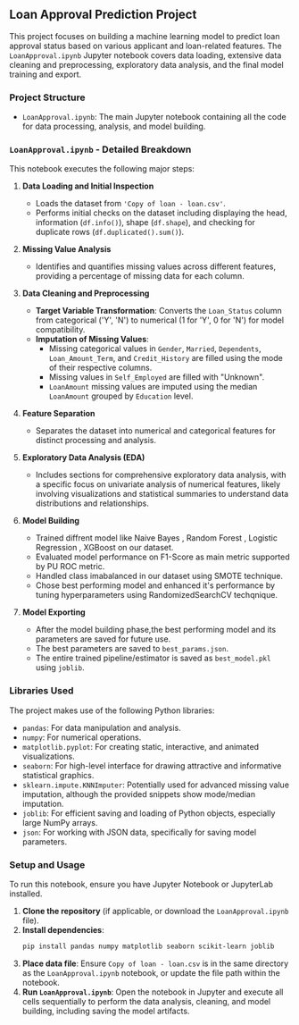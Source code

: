 ## Loan Approval Prediction Project

This project focuses on building a machine learning model to predict loan approval status based on various applicant and loan-related features. The `LoanApproval.ipynb` Jupyter notebook covers data loading, extensive data cleaning and preprocessing, exploratory data analysis, and the final model training and export.

### Project Structure

* `LoanApproval.ipynb`: The main Jupyter notebook containing all the code for data processing, analysis, and model building.

### `LoanApproval.ipynb` - Detailed Breakdown

This notebook executes the following major steps:

1.  **Data Loading and Initial Inspection**
    * Loads the dataset from `'Copy of loan - loan.csv'`.
    * Performs initial checks on the dataset including displaying the head, information (`df.info()`), shape (`df.shape`), and checking for duplicate rows (`df.duplicated().sum()`).

2.  **Missing Value Analysis**
    * Identifies and quantifies missing values across different features, providing a percentage of missing data for each column.

3.  **Data Cleaning and Preprocessing**
    * **Target Variable Transformation**: Converts the `Loan_Status` column from categorical ('Y', 'N') to numerical (1 for 'Y', 0 for 'N') for model compatibility.
    * **Imputation of Missing Values**:
        * Missing categorical values in `Gender`, `Married`, `Dependents`, `Loan_Amount_Term`, and `Credit_History` are filled using the mode of their respective columns.
        * Missing values in `Self_Employed` are filled with "Unknown".
        * `LoanAmount` missing values are imputed using the median `LoanAmount` grouped by `Education` level.

4.  **Feature Separation**
    * Separates the dataset into numerical and categorical features for distinct processing and analysis.

5.  **Exploratory Data Analysis (EDA)**
    * Includes sections for comprehensive exploratory data analysis, with a specific focus on univariate analysis of numerical features, likely involving visualizations and statistical summaries to understand data distributions and relationships.

6.  **Model Building**
    * Trained diffrent model like Naive Bayes , Random Forest , Logistic Regression , XGBoost on our dataset.
    * Evaluated model performance on F1-Score as main metric supported by PU ROC metric.
    * Handled class imabalanced in our dataset using SMOTE technique.
    * Chose best performing model and enhanced it's performance by tuning hyperparameters using RandomizedSearchCV techqnique.

7.  **Model Exporting**
    * After the model building phase,the best performing model and its parameters are saved for future use.
    * The best parameters are saved to `best_params.json`.
    * The entire trained pipeline/estimator is saved as `best_model.pkl` using `joblib`.

### Libraries Used

The project makes use of the following Python libraries:

* `pandas`: For data manipulation and analysis.
* `numpy`: For numerical operations.
* `matplotlib.pyplot`: For creating static, interactive, and animated visualizations.
* `seaborn`: For high-level interface for drawing attractive and informative statistical graphics.
* `sklearn.impute.KNNImputer`: Potentially used for advanced missing value imputation, although the provided snippets show mode/median imputation.
* `joblib`: For efficient saving and loading of Python objects, especially large NumPy arrays.
* `json`: For working with JSON data, specifically for saving model parameters.

### Setup and Usage

To run this notebook, ensure you have Jupyter Notebook or JupyterLab installed.

1.  **Clone the repository** (if applicable, or download the `LoanApproval.ipynb` file).
2.  **Install dependencies**:
    ```bash
    pip install pandas numpy matplotlib seaborn scikit-learn joblib
    ```
3.  **Place data file**: Ensure `Copy of loan - loan.csv` is in the same directory as the `LoanApproval.ipynb` notebook, or update the file path within the notebook.
4.  **Run `LoanApproval.ipynb`**: Open the notebook in Jupyter and execute all cells sequentially to perform the data analysis, cleaning, and model building, including saving the model artifacts.
